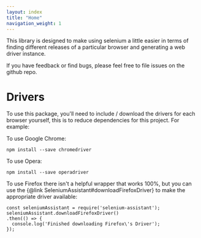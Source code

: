 ```yaml
---
layout: index
title: "Home"
navigation_weight: 1
---
```

This library is designed to make using selenium a little easier in terms
of finding different releases of a particular browser and
generating a web driver instance.

If you have feedback or find bugs, please feel free to file issues on the
github repo.

# Drivers

To use this package, you'll need to include / download the drivers
for each browser yourself, this is to reduce dependencies for this project.
For example:

To use Google Chrome:

    npm install --save chromedriver

To use Opera:

    npm install --save operadriver

To use Firefox there isn't a helpful wrapper that works 100%, but you
can use the {@link SeleniumAssistant#downloadFirefoxDriver} to make
the appropriate driver available:

    const seleniumAssistant = require('selenium-assistant');
    seleniumAssistant.downloadFirefoxDriver()
    .then(() => {
      console.log('Finished downloading Firefox\'s Driver');
    });
